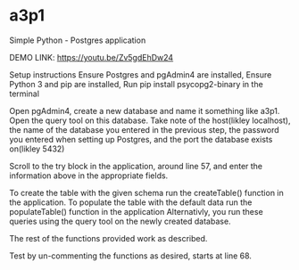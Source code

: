 # a3p1
Simple Python - Postgres application

DEMO LINK: https://youtu.be/Zv5gdEhDw24

Setup instructions
Ensure Postgres and pgAdmin4 are installed,
Ensure Python 3  and pip are installed,
Run pip install psycopg2-binary in the terminal

Open pgAdmin4, create a new database and name it something like a3p1. Open the query tool on this database.
Take note of the host(likley localhost), the name of the database you entered in the previous step, the password you entered when setting up Postgres, and the port the database exists on(likley 5432)

Scroll to the try block in the application, around line 57, and enter the information above in the appropriate fields.

To create the table with the given schema run the createTable() function in the application.
To populate the table with the default data run the populateTable() function in the application
Alternativly, you run these queries using the query tool on the newly created database.

The rest of the functions provided work as described.

Test by un-commenting the functions as desired, starts at line 68.

